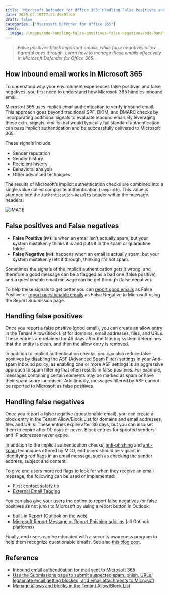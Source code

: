 ```yaml
---
title: 'Microsoft Defender for Office 365: Handling False Positives and False Negatives'
date: 2025-02-10T17:27:49+01:00
draft: false
categories: ["Microsoft Defender for Office 365"]
cover: 
  image: /images/mdo-handling-false-positives-false-negatives/mdo-handling-false-positives-false-negatives-front.png
---
```


> _False positives block important emails, while false negatives allow harmful ones through. Learn how to manage these emails effectively in Microsoft Defender for Office 365._

## How inbound email works in Microsoft 365
To understand why your environment experiences false positives and false negatives, you first need to understand how Microsoft 365 handles inbound email.

Microsoft 365 uses implicit email authentication to verify inbound email. This approach goes beyond traditional SPF, DKIM, and DMARC checks by incorporating additional signals to evaluate inbound email. By leveraging these extra signals, emails that would typically fail standard authentication can pass implicit authentication and be successfully delivered to Microsoft 365.

These signals include:
- Sender reputation
- Sender history
- Recipient history
- Behavioral analysis
- Other advanced techniques

The results of Microsoft’s implicit authentication checks are combined into a single value called composite authentication (`compauth`). This value is stamped into the `Authentication-Results` header within the message headers.

![IMAGE](/images/mdo-handling-false-positives-false-negatives/mdo-handling-false-positives-false-negatives-1.png)

## False positives and False negatives
- **False Positive (`FP`)**: is when an email isn't actually spam, but your system mistakenly thinks it is and puts it in the spam or quarantine folder.
- **False Negative (`FN`)**: happens when an email is actually spam, but your system mistakenly lets it through, thinking it's not spam.

Sometimes the signals of the implicit authentication gets it wrong, and therefore a good message can be a flagged as a bad one (false positive) and a questionable email message can be get through (false negative).

To help these signals to get better you can [report good emails](https://learn.microsoft.com/en-us/microsoft-365/security/office-365-security/submissions-admin?view=o365-worldwide#report-good-email-to-microsoft) as False Positive or [report questionable emails](https://learn.microsoft.com/en-us/defender-office-365/submissions-admin#report-questionable-email-to-microsoft) as False Negative to Microsoft using the Report Submission page. 

## Handling false positives
Once you report a false positive (good email), you can create an allow entry in the Tenant Allow/Block List for domains, email addresses, files, and URLs. These entries are retained for 45 days after the filtering system determines that the entity is clean, and then the allow entry is removed.

In addition to implicit authentication checks, you can also reduce false positives by disabling the [ASF (Advanced Spam Filter) settings](https://learn.microsoft.com/en-us/microsoft-365/security/office-365-security/anti-spam-policies-asf-settings-about) in your Anti-spam inbound policy, as enabling one or more ASF settings is an aggressive approach to spam filtering that often results in false positives. For example, messages containing certain elements may be marked as spam or have their spam score increased. Additionally, messages filtered by ASF cannot be reported to Microsoft as false positives. 

## Handling false negatives
Once you report a false negative (questionable email), you can create a block entry in the Tenant Allow/Block List for domains and email addresses, files and URLs. These entries expire after 30 days, but you can also set them to expire after 90 days or never. Block entries for spoofed senders and IP addresses never expire.

In addition to the implicit authentication checks, [anti-phishing](https://vand3rlinden.com/post/mdo-anti-phishing-policies/) and [anti-spam](https://vand3rlinden.com/post/mdo-anti-spam-policies/) techniques offered by MDO, end users should be vigilant in identifying red flags in an email message, such as checking the sender address, subject and content. 

To give end users more red flags to look for when they receive an email message, the following can be used or implemented:
- [First contact safety tip](https://learn.microsoft.com/en-us/defender-office-365/anti-phishing-policies-about#first-contact-safety-tip)
- [External Email Tagging](https://learn.microsoft.com/en-us/powershell/module/exchange/set-externalinoutlook)

You can also give your users the option to report false negatives (or false positives as not junk) to Microsoft by using a report button in Outlook:
- [built-in Report](https://learn.microsoft.com/en-us/defender-office-365/submissions-user-reported-messages-custom-mailbox?view=o365-worldwide#use-the-microsoft-defender-portal-to-configure-user-reported-settings) (Outlook on the web)
- [Microsoft Report Message or Report Phishing add-ins](https://learn.microsoft.com/en-us/defender-office-365/submissions-users-report-message-add-in-configure) (all Outlook platforms)

Finally, end users can be educated with a security awareness program to help them recognize questionable emails. See also [this blog post](https://vand3rlinden.com/post/mdo-attack-simulation/).

## Reference
- [Inbound email authentication for mail sent to Microsoft 365](https://learn.microsoft.com/en-us/defender-office-365/email-authentication-about#inbound-email-authentication-for-mail-sent-to-microsoft-365)
- [Use the Submissions page to submit suspected spam, phish, URLs, legitimate email getting blocked, and email attachments to Microsoft](https://learn.microsoft.com/en-us/defender-office-365/submissions-admin)
- [Manage allows and blocks in the Tenant Allow/Block List](https://learn.microsoft.com/en-us/defender-office-365/tenant-allow-block-list-about)